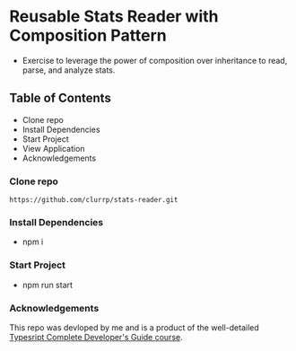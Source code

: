 # Reusable Stats Reader with Composition Pattern
- Exercise to leverage the power of composition over inheritance to read, parse, and analyze stats. 

## Table of Contents
- Clone repo
- Install Dependencies
- Start Project
- View Application
- Acknowledgements

### Clone repo

```https://github.com/clurrp/stats-reader.git```

### Install Dependencies

- npm i 

### Start Project

- npm run start

### Acknowledgements

This repo was devloped by me and is a product of the well-detailed [Typesript Complete Developer's Guide course](https://www.udemy.com/course/typescript-the-complete-developers-guide/?kw=Typescript+the+Comp&src=sac&subs_filter_type=subs_only).